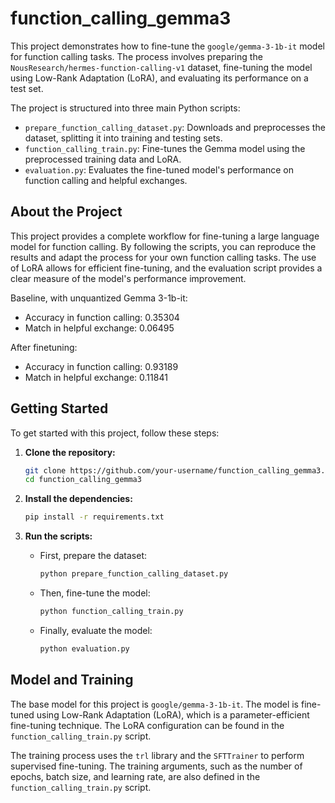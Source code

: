 # function_calling_gemma3

This project demonstrates how to fine-tune the `google/gemma-3-1b-it` model for function calling tasks. The process involves preparing the `NousResearch/hermes-function-calling-v1` dataset, fine-tuning the model using Low-Rank Adaptation (LoRA), and evaluating its performance on a test set.

The project is structured into three main Python scripts:

*   `prepare_function_calling_dataset.py`: Downloads and preprocesses the dataset, splitting it into training and testing sets.
*   `function_calling_train.py`: Fine-tunes the Gemma model using the preprocessed training data and LoRA.
*   `evaluation.py`: Evaluates the fine-tuned model's performance on function calling and helpful exchanges.

## About the Project

This project provides a complete workflow for fine-tuning a large language model for function calling. By following the scripts, you can reproduce the results and adapt the process for your own function calling tasks. The use of LoRA allows for efficient fine-tuning, and the evaluation script provides a clear measure of the model's performance improvement.

Baseline, with unquantized Gemma 3-1b-it:

* Accuracy in function calling: 0.35304
* Match in helpful exchange: 0.06495

After finetuning:
* Accuracy in function calling: 0.93189
* Match in helpful exchange: 0.11841

## Getting Started

To get started with this project, follow these steps:

1.  **Clone the repository:**

    ```bash
    git clone https://github.com/your-username/function_calling_gemma3.git
    cd function_calling_gemma3
    ```

2.  **Install the dependencies:**

    ```bash
    pip install -r requirements.txt
    ```

3.  **Run the scripts:**

    *   First, prepare the dataset:

        ```bash
        python prepare_function_calling_dataset.py
        ```

    *   Then, fine-tune the model:

        ```bash
        python function_calling_train.py
        ```

    *   Finally, evaluate the model:

        ```bash
        python evaluation.py
        ```

## Model and Training

The base model for this project is `google/gemma-3-1b-it`. The model is fine-tuned using Low-Rank Adaptation (LoRA), which is a parameter-efficient fine-tuning technique. The LoRA configuration can be found in the `function_calling_train.py` script.

The training process uses the `trl` library and the `SFTTrainer` to perform supervised fine-tuning. The training arguments, such as the number of epochs, batch size, and learning rate, are also defined in the `function_calling_train.py` script.
